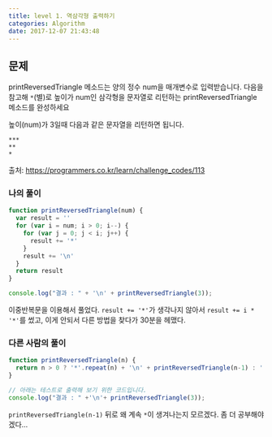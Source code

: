 ```yaml
---
title: level 1. 역삼각형 출력하기
categories: Algorithm
date: 2017-12-07 21:43:48
---
```

## 문제
printReversedTriangle 메소드는 양의 정수 num을 매개변수로 입력받습니다.
다음을 참고해 `*`(별)로 높이가 num인 삼각형을 문자열로 리턴하는 printReversedTriangle 메소드를 완성하세요

높이(num)가 3일때 다음과 같은 문자열을 리턴하면 됩니다.
```
***
**
*
```
출처: https://programmers.co.kr/learn/challenge_codes/113


### 나의 풀이

```javascript
function printReversedTriangle(num) {
  var result = ''
  for (var i = num; i > 0; i--) {
    for (var j = 0; j < i; j++) {
      result += '*'
    }
    result += '\n'
  }
  return result
}

console.log("결과 : " + '\n' + printReversedTriangle(3));
```

이중반복문을 이용해서 풀었다. `result += '*'`가 생각나지 않아서 `result += i * '*'`를 썼고, 이게 안되서 다른 방법을 찾다가 30분을 헤맸다.

### 다른 사람의 풀이

```javascript
function printReversedTriangle(n) {
  return n > 0 ? '*'.repeat(n) + '\n' + printReversedTriangle(n-1) : '';
}

// 아래는 테스트로 출력해 보기 위한 코드입니다.
console.log("결과 : " +'\n'+ printReversedTriangle(3));
```

`printReversedTriangle(n-1)` 뒤로 왜 계속 `*`이 생겨나는지 모르겠다. 좀 더 공부해야겠다...
